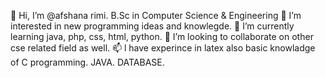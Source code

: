 👋 Hi, I’m @afshana rimi. B.Sc in Computer Science & Engineering
👀 I’m interested in new programming ideas and knowlegde.
🌱 I’m currently learning java, php, css, html, python.
💞️ I’m looking to collaborate on other cse related field as well.
📫 l have experince in latex also basic knowladge of C programming. JAVA. DATABASE.
